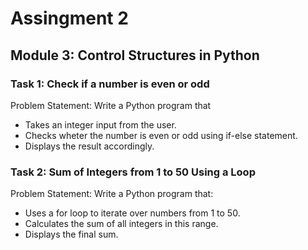 # Assingment 2
## Module 3: Control Structures in Python

### Task 1: Check if a number is even or odd
 Problem Statement: Write a Python program that
 - Takes an integer input from the user.
 - Checks wheter the number is even or odd using if-else statement.
 - Displays the result accordingly.

### Task 2: Sum of Integers from 1 to 50 Using a Loop
 Problem Statement: Write a Python program that:
 - Uses a for loop to iterate over numbers from 1 to 50.
 - Calculates the sum of all integers in this range.
 - Displays the final sum.